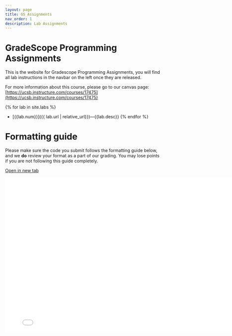 ```yaml
---
layout: page
title: GS Assignments
nav_order: 1
description: Lab Assignments
---
```


# GradeScope Programming Assignments

This is the website for Gradescope Programming Assignments, you will find all lab instructions
in the navbar on the left once they are released.

For more information about this course, please go to our canvas page:
[https://ucsb.instructure.com/courses/17475](https://ucsb.instructure.com/courses/17475)


{% for lab in site.labs %}
* [{{lab.num}}]({{ lab.url | relative_url}})&mdash;{{lab.desc}}
{% endfor %}

# Formatting guide
Please make sure the code you submit follows the formatting guide below, and we **do** 
review your format as a part of our grading. You may lose points if you are not following 
this guide completely.

<a href="assets/pdfs/formatting-guide.pdf" target="_blank">Open in new tab</a>

<embed src="assets/pdfs/formatting-guide.pdf" width="800" height="500"> 